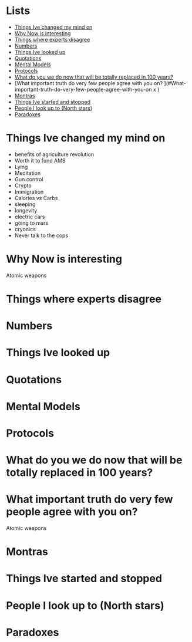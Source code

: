 # Lists

- [Things Ive changed my mind on                                       ](#Things-Ive-changed-my-mind-on                                         )
- [Why Now is interesting                                              ](#Why-Now-is-interesting                                          	)
- [Things where experts disagree                                       ](#Things-where-experts-disagree                                         )
- [Numbers                                                             ](#Numbers                                                         	)
- [Things Ive looked up                                                ](#Things-Ive-looked-up                                                  )
- [Quotations                                                          ](#Quotations                                                            )
- [Mental Models                                                       ](#Mental-Models                                                         )
- [Protocols                                                           ](#Protocols                                                             )
- [What do you we do now that will be totally replaced in 100 years?   ](#What-do-you-we-do-now-that-will-be-totally-replaced-in-100-years      )
- [What important truth do very few people agree with you on?          ](#What-important-truth-do-very-few-people-agree-with-you-on x            )
- [Montras                                                             ](#Montras                                                         	)
- [Things Ive started and stopped                                      ](#Things-Ive-started-and-stopped                                  	)
- [People I look up to (North stars)                                   ](#People-I-look-up-to-North-stars                                     )
- [Paradoxes                                                           ](#Paradoxes                                                             )



# Things Ive changed my mind on

- benefits of agriculture revolution
- Worth it to fund AMS 
- Lying 
- Meditation
- Gun control 
- Crypto 
- Immigration 
- Calories vs Carbs
- sleeping
- longevity 
- electric cars
- going to mars
- cryonics
- Never talk to the cops

# Why Now is interesting

  Atomic weapons 
  

# Things where experts disagree

# Numbers

# Things Ive looked up

# Quotations 

# Mental Models

# Protocols

# What do you we do now that will be totally replaced in 100 years?

# What important truth do very few people agree with you on?

Atomic weapons

# Montras

# Things Ive started and stopped

# People I look up to (North stars)

# Paradoxes                                                             